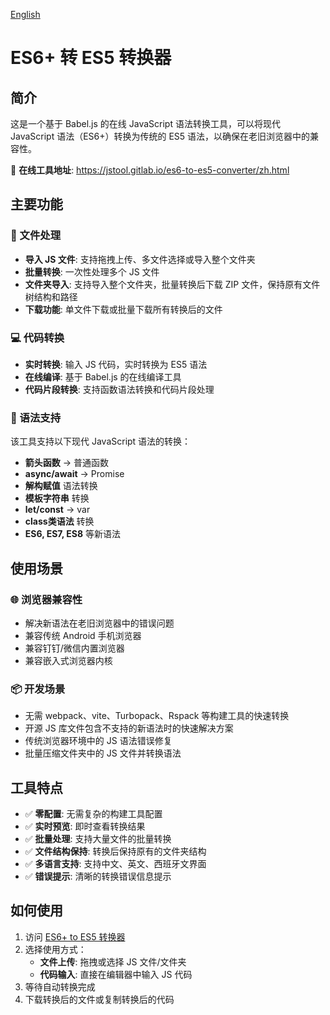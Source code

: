 [English](README_EN.md)
# ES6+ 转 ES5 转换器

## 简介

这是一个基于 Babel.js 的在线 JavaScript 语法转换工具，可以将现代 JavaScript 语法（ES6+）转换为传统的 ES5 语法，以确保在老旧浏览器中的兼容性。

🔗 **在线工具地址**: https://jstool.gitlab.io/es6-to-es5-converter/zh.html

## 主要功能

### 📁 文件处理
- **导入 JS 文件**: 支持拖拽上传、多文件选择或导入整个文件夹
- **批量转换**: 一次性处理多个 JS 文件
- **文件夹导入**: 支持导入整个文件夹，批量转换后下载 ZIP 文件，保持原有文件树结构和路径
- **下载功能**: 单文件下载或批量下载所有转换后的文件

### 💻 代码转换
- **实时转换**: 输入 JS 代码，实时转换为 ES5 语法
- **在线编译**: 基于 Babel.js 的在线编译工具
- **代码片段转换**: 支持函数语法转换和代码片段处理

### 🔧 语法支持

该工具支持以下现代 JavaScript 语法的转换：

- **箭头函数** → 普通函数
- **async/await** → Promise
- **解构赋值** 语法转换
- **模板字符串** 转换
- **let/const** → var
- **class类语法** 转换
- **ES6, ES7, ES8** 等新语法

## 使用场景

### 🌐 浏览器兼容性
- 解决新语法在老旧浏览器中的错误问题
- 兼容传统 Android 手机浏览器
- 兼容钉钉/微信内置浏览器
- 兼容嵌入式浏览器内核

### 📦 开发场景
- 无需 webpack、vite、Turbopack、Rspack 等构建工具的快速转换
- 开源 JS 库文件包含不支持的新语法时的快速解决方案
- 传统浏览器环境中的 JS 语法错误修复
- 批量压缩文件夹中的 JS 文件并转换语法

## 工具特点

- ✅ **零配置**: 无需复杂的构建工具配置
- ✅ **实时预览**: 即时查看转换结果
- ✅ **批量处理**: 支持大量文件的批量转换
- ✅ **文件结构保持**: 转换后保持原有的文件夹结构
- ✅ **多语言支持**: 支持中文、英文、西班牙文界面
- ✅ **错误提示**: 清晰的转换错误信息提示

## 如何使用

1. 访问 [ES6+ to ES5 转换器](https://jstool.gitlab.io/es6-to-es5-converter/zh.html)
2. 选择使用方式：
   - **文件上传**: 拖拽或选择 JS 文件/文件夹
   - **代码输入**: 直接在编辑器中输入 JS 代码
3. 等待自动转换完成
4. 下载转换后的文件或复制转换后的代码
